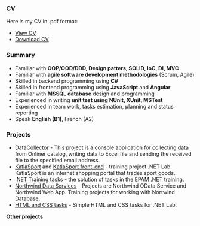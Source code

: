 ### CV ###

Here is my CV in .pdf format: 
- [View CV](https://github.com/kateLab/kateLab.github.io/blob/master/CV/Ekaterina%20Labkovich.pdf)
- [Download CV](https://github.com/kateLab/kateLab.github.io/raw/master/CV/Ekaterina%20Labkovich.pdf)

### Summary ###

- Familiar with **OOP/OOD/DDD, Design patters, SOLID, IoC, DI, MVC**
- Familiar with **agile software development methodologies** (Scrum, Agile)
- Skilled in backend programming using **C#**
- Skilled in frontend programming using **JavaScript** and **Angular**
- Familiar with **MSSQL database** design and programming
- Experienced in writing **unit test using NUnit, XUnit, MSTest**
- Experienced in team work, tasks estimation, planning and status reporting
- Speak **English (B1)**, French (A2)

### Projects ###

- [DataCollector](https://github.com/kateLab/TaskRPA) - This project is a console application for collecting data from Onliner catalog, writing data to Excel file and sending the received file to the specified email address.
- [KatlaSport](https://github.com/kateLab/Katla-sport) and [KatlaSport front-end](https://github.com/kateLab/Katla-sport-front-end) - training project .NET Lab. KatlaSport is an internet shopping portal that trades sport goods.
- [.NET Training tasks](https://github.com/kateLab/.NET-Training-2019) - the solution of tasks in the EPAM .NET training.
- [Northwind Data Services](https://github.com/kateLab/.NET-Training-2019-Northwind-Data-Services) - Projects are Northwind OData Service and Northwind Web App. Training projects for working with Nortwind Database. 
- [HTML and CSS tasks](https://github.com/kateLab/HTML-CSS-tasks) - Simple HTML and CSS tasks for .NET Lab.

[**Other projects**](https://github.com/kateLab?tab=repositories)  
